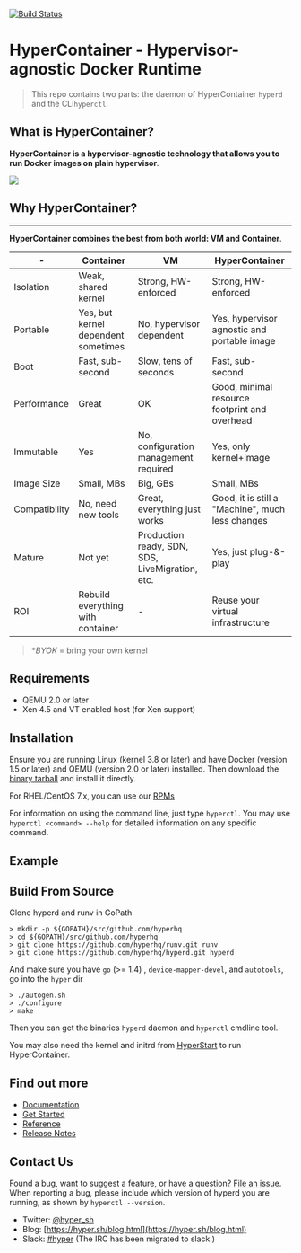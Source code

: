 [![Build Status](https://travis-ci.org/hyperhq/hyperd.svg?branch=master)](https://travis-ci.org/hyperhq/hyperd)

HyperContainer - Hypervisor-agnostic Docker Runtime
====

> This repo contains two parts: the daemon of HyperContainer `hyperd` and the CLI`hyperctl`.

## What is HyperContainer?

**HyperContainer is a hypervisor-agnostic technology that allows you to run Docker images on plain hypervisor**.

![](https://trello-attachments.s3.amazonaws.com/5551c49246960a31feab3d35/1515x947/5265a9f72b589ef5dbf8b372b718c43e/Pasted_image_at_2016_04_16_07_33_PM.png)

## Why HyperContainer?
-----------

**HyperContainer combines the best from both world: VM and Container**.

| -  | Container | VM | HyperContainer | 
|---|---|---|---|
| Isolation | Weak, shared kernel | Strong, HW-enforced  | Strong, HW-enforced  |
| Portable  | Yes, but kernel dependent sometimes | No, hypervisor dependent | Yes, hypervisor agnostic and portable image |
| Boot  | Fast, sub-second  | Slow, tens of seconds  | Fast, sub-second  |
| Performance  | Great | OK| Good, minimal resource footprint and overhead |
| Immutable | Yes  | No, configuration management required | Yes, only kernel+image  | 
| Image Size| Small, MBs  | Big, GBs  | Small, MBs  |
| Compatibility | No, need new tools | Great, everything just works  | Good, it is still a "Machine", much less changes  |
| Mature   | Not yet  | Production ready, SDN, SDS, LiveMigration, etc.  | Yes, just plug-&-play|
| ROI| Rebuild everything with container  | - | Reuse your virtual infrastructure  |

> **BYOK* = bring your own kernel

## Requirements

- QEMU 2.0 or later
- Xen 4.5 and VT enabled host (for Xen support)

## Installation

Ensure you are running Linux (kernel 3.8 or later) and have Docker
(version 1.5 or later) and QEMU (version 2.0 or later) installed. Then download the [binary tarball](https://hyper-install.s3.amazonaws.com/hyper-latest.tgz) and install it directly.

For RHEL/CentOS 7.x, you can use our [RPMs](http://docs.hypercontainer.io/get_started/install/linux.html)

For information on using the command line, just type `hyperctl`. You may use
`hyperctl <command> --help` for detailed information on any specific command.


## Example


## Build From Source

Clone hyperd and runv in GoPath

    > mkdir -p ${GOPATH}/src/github.com/hyperhq
    > cd ${GOPATH}/src/github.com/hyperhq
	> git clone https://github.com/hyperhq/runv.git runv
	> git clone https://github.com/hyperhq/hyperd.git hyperd

And make sure you have `go` (>= 1.4) , `device-mapper-devel`, and `autotools`, go into the `hyper` dir

    > ./autogen.sh
    > ./configure
    > make

Then you can get the binaries `hyperd` daemon and `hyperctl` cmdline tool.

You may also need the kernel and initrd from [HyperStart](https://github.com/hyperhq/hyperstart) to run HyperContainer.


## Find out more

 * [Documentation](http://docs.hypercontainer.io)
 * [Get Started](http://docs.hypercontainer.io/get_started/index.html)
 * [Reference](http://docs.hypercontainer.io/reference/index.html)
 * [Release Notes](http://docs.hypercontainer.io/release_notes/latest.html)

## Contact Us

Found a bug, want to suggest a feature, or have a question?
[File an issue](https://github.com/hyperhq/hyperd/issues). When reporting a bug, please include which version of hyperd you are running, as shown by `hyperctl --version`.

* Twitter: [@hyper_sh](https://twitter.com/hyper_sh)
* Blog: [https://hyper.sh/blog.html](https://hyper.sh/blog.html)
* Slack: [#hyper](https://slack.hyper.sh/) (The IRC has been migrated to slack.)
